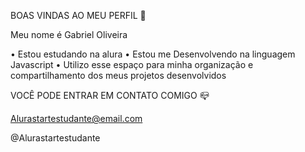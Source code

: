 BOAS VINDAS AO MEU PERFIL 💙

Meu nome é Gabriel Oliveira

• Estou estudando na alura
• Estou me Desenvolvendo na linguagem Javascript
• Utilizo esse espaço para minha organização e compartilhamento dos meus projetos desenvolvidos

VOCÊ PODE ENTRAR EM CONTATO COMIGO 📪

Alurastartestudante@email.com

@Alurastartestudante

